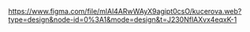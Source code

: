 https://www.figma.com/file/mlAl4ARwWAyX9agipt0csO/kucerova.web?type=design&node-id=0%3A1&mode=design&t=J230NflAXvx4eqxK-1

